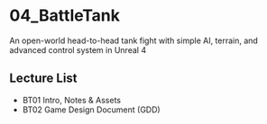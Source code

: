 # 04_BattleTank
An open-world head-to-head tank fight with simple AI, terrain, and advanced control system in Unreal 4
## Lecture List
* BT01 Intro, Notes & Assets
* BT02 Game Design Document (GDD)